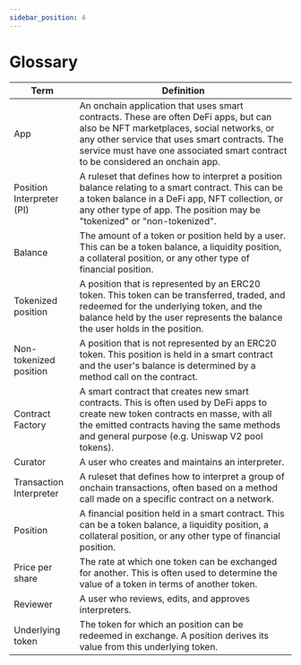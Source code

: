 ```yaml
---
sidebar_position: 4
---
```


# Glossary

| **Term** | **Definition** |
| --- | --- |
| App | An onchain application that uses smart contracts. These are often DeFi apps, but can also be NFT marketplaces, social networks, or any other service that uses smart contracts. The service must have one associated smart contract to be considered an onchain app. |
| Position Interpreter (PI) | A ruleset that defines how to interpret a position balance relating to a smart contract. This can be a token balance in a DeFi app, NFT collection, or any other type of app. The position may be "tokenized" or "non-tokenized". |
| Balance | The amount of a token or position held by a user. This can be a token balance, a liquidity position, a collateral position, or any other type of financial position. |
| Tokenized position | A position that is represented by an ERC20 token. This token can be transferred, traded, and redeemed for the underlying token, and the balance held by the user represents the balance the user holds in the position. |
| Non-tokenized position | A position that is not represented by an ERC20 token. This position is held in a smart contract and the user's balance is determined by a method call on the contract. |
| Contract Factory | A smart contract that creates new smart contracts. This is often used by DeFi apps to create new token contracts en masse, with all the emitted contracts having the same methods and general purpose (e.g. Uniswap V2 pool tokens). |
| Curator | A user who creates and maintains an interpreter. |
| Transaction Interpreter | A ruleset that defines how to interpret a group of onchain transactions, often based on a method call made on a specific contract on a network. |
| Position | A financial position held in a smart contract. This can be a token balance, a liquidity position, a collateral position, or any other type of financial position. |
| Price per share | The rate at which one token can be exchanged for another. This is often used to determine the value of a token in terms of another token. |
| Reviewer | A user who reviews, edits, and approves interpreters. |
| Underlying token | The token for which an position can be redeemed in exchange. A position derives its value from this underlying token. |
